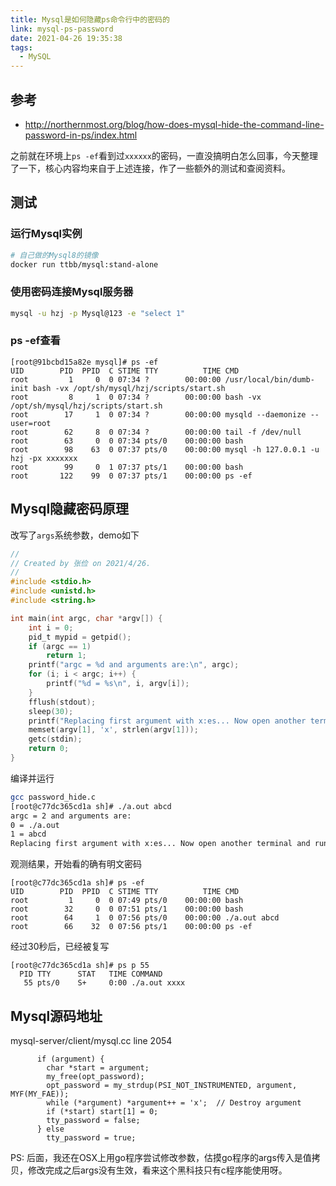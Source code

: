 ```yaml
---
title: Mysql是如何隐藏ps命令行中的密码的
link: mysql-ps-password
date: 2021-04-26 19:35:38
tags:
  - MySQL
---
```


## 参考

- http://northernmost.org/blog/how-does-mysql-hide-the-command-line-password-in-ps/index.html

之前就在环境上`ps -ef`看到过`xxxxxx`的密码，一直没搞明白怎么回事，今天整理了一下，核心内容均来自于上述连接，作了一些额外的测试和查阅资料。

## 测试

### 运行Mysql实例

```bash
# 自己做的Mysql8的镜像
docker run ttbb/mysql:stand-alone
```

### 使用密码连接Mysql服务器

```bash
mysql -u hzj -p Mysql@123 -e "select 1"
```

### ps -ef查看

```
[root@91bcbd15a82e mysql]# ps -ef
UID        PID  PPID  C STIME TTY          TIME CMD
root         1     0  0 07:34 ?        00:00:00 /usr/local/bin/dumb-init bash -vx /opt/sh/mysql/hzj/scripts/start.sh
root         8     1  0 07:34 ?        00:00:00 bash -vx /opt/sh/mysql/hzj/scripts/start.sh
root        17     1  0 07:34 ?        00:00:00 mysqld --daemonize --user=root
root        62     8  0 07:34 ?        00:00:00 tail -f /dev/null
root        63     0  0 07:34 pts/0    00:00:00 bash
root        98    63  0 07:37 pts/0    00:00:00 mysql -h 127.0.0.1 -u hzj -px xxxxxxx
root        99     0  1 07:37 pts/1    00:00:00 bash
root       122    99  0 07:37 pts/1    00:00:00 ps -ef
```

## Mysql隐藏密码原理
改写了`args`系统参数，demo如下
```c
//
// Created by 张俭 on 2021/4/26.
//
#include <stdio.h>
#include <unistd.h>
#include <string.h>

int main(int argc, char *argv[]) {
    int i = 0;
    pid_t mypid = getpid();
    if (argc == 1)
        return 1;
    printf("argc = %d and arguments are:\n", argc);
    for (i; i < argc; i++) {
        printf("%d = %s\n", i, argv[i]);
    }
    fflush(stdout);
    sleep(30);
    printf("Replacing first argument with x:es... Now open another terminal and run: ps p %d\n", (int)mypid);
    memset(argv[1], 'x', strlen(argv[1]));
    getc(stdin);
    return 0;
}

```

编译并运行

```bash
gcc password_hide.c
[root@c77dc365cd1a sh]# ./a.out abcd
argc = 2 and arguments are:
0 = ./a.out
1 = abcd
Replacing first argument with x:es... Now open another terminal and run: ps p 55

```
观测结果，开始看的确有明文密码
```
[root@c77dc365cd1a sh]# ps -ef
UID        PID  PPID  C STIME TTY          TIME CMD
root         1     0  0 07:49 pts/0    00:00:00 bash
root        32     0  0 07:51 pts/1    00:00:00 bash
root        64     1  0 07:56 pts/0    00:00:00 ./a.out abcd
root        66    32  0 07:56 pts/1    00:00:00 ps -ef
```
经过30秒后，已经被复写
```
[root@c77dc365cd1a sh]# ps p 55
  PID TTY      STAT   TIME COMMAND
   55 pts/0    S+     0:00 ./a.out xxxx
```
## Mysql源码地址

mysql-server/client/mysql.cc line 2054

```
      if (argument) {
        char *start = argument;
        my_free(opt_password);
        opt_password = my_strdup(PSI_NOT_INSTRUMENTED, argument, MYF(MY_FAE));
        while (*argument) *argument++ = 'x';  // Destroy argument
        if (*start) start[1] = 0;
        tty_password = false;
      } else
        tty_password = true;
```

PS: 后面，我还在OSX上用go程序尝试修改参数，估摸go程序的args传入是值拷贝，修改完成之后args没有生效，看来这个黑科技只有c程序能使用呀。
